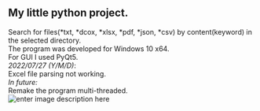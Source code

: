 ## My little python project.

Search for files(*txt, *dcox, *xlsx, *pdf, *json, *csv) by content(keyword) in the selected directory.    
The program was developed for Windows 10 x64.    
For GUI I used PyQt5.   
*2022/07/27 (Y/M/D)*:   
Excel file parsing not working.    
*In future:*   
Remake the program multi-threaded.  
![enter image description here](https://sun9-3.userapi.com/impg/SXDkJqKiEbXh1PnLVKGXuR8ePlCaKQdxh1TFXA/8iHOpcGoqz0.jpg?size=1280x725&quality=96&sign=e75cb780353192ff0bc712b746cca19d&type=album)
